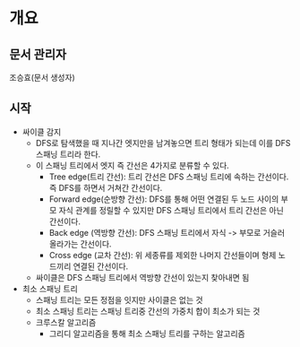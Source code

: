 # 개요
## 문서 관리자
조승효(문서 생성자)
## 시작
   - 싸이클 감지
      - DFS로 탐색했을 때 지나간 엣지만을 남겨놓으면 트리 형태가 되는데 이를 DFS 스패닝 트리라 한다.
      - 이 스패닝 트리에서 엣지 즉 간선은 4가지로 분류할 수 있다.
         - Tree edge(트리 간선): 트리 간선은 DFS 스패닝 트리에 속하는 간선이다. 즉 DFS를 하면서 거쳐간 간선이다.
         - Forward edge(순방향 간선): DFS를 통해 어떤 연결된 두 노드 사이의 부모 자식 관계를 정릴할 수 있지만 DFS 스패닝 트리에서 트리 간선은 아닌 간선이다.
         - Back edge (역방향 간선): DFS 스패닝 트리에서 자식 -> 부모로 거슬러 올라가는 간선이다.
         - Cross edge (교차 간선): 위 세종류를 제외한 나머지 간선들이며 형제 노드끼리 연결된 간선이다.
      - 싸이클은 DFS 스패닝 트리에서 역방향 간선이 있는지 찾아내면 됨
   - 최소 스패닝 트리
      - 스패닝 트리는 모든 정점을 잇지만 사이클은 없는 것
      - 최소 스패닝 트리는 스패닝 트리중 간선의 가중치 합이 최소가 되는 것
      - 크루스칼 알고리즘
         - 그리디 알고리즘을 통해 최소 스패닝 트리를 구하는 알고리즘